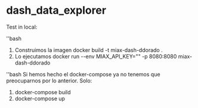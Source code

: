 # dash_data_explorer


Test in local:

''bash
1. Construimos la imagen
docker build -t miax-dash-ddorado .
2. Lo ejecutamos
docker run --env MIAX_API_KEY="" -p 8080:8080 miax-dash-ddorado



''bash
Si hemos hecho el docker-compose ya no tenemos que preocuparnos por lo anterior. Solo: 
1. docker-compose build
2. docker-compose up